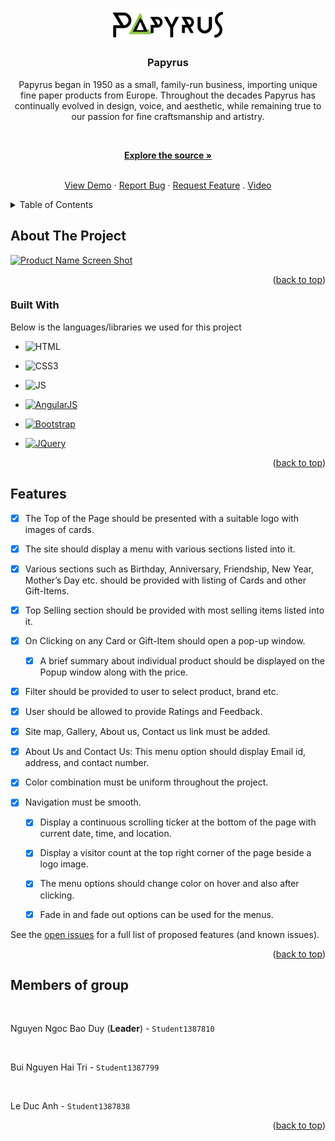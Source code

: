 
<a  name="readme-top"></a>
  
<!-- PROJECT LOGO -->

<br  />

<div  align="center">

<a  href="https://github.com/othneildrew/Best-README-Template">

<img  src="https://raw.githubusercontent.com/jhin1m/eProject-FPT-Aptech-Group-1/main/img/logo/black-logo.png"  alt="Logo"  width="180"  height="auto">

</a>

  

<h3  align="center">Papyrus</h3>

  

<p  align="center">

Papyrus began in 1950 as a small, family-run business, importing unique fine paper products from Europe. Throughout the decades Papyrus has continually evolved in design, voice, and aesthetic, while remaining true to our passion for fine craftsmanship and artistry.

<br  />

<a  href="https://github.com/jhin1m/eProject-FPT-Aptech-Group-1"><strong>Explore the source »</strong></a>


<br  /><a  href="https://jhin1m.github.io/eProject-FPT-Aptech-Group-1/">View Demo</a> · <a  href="https://github.com/jhin1m/eProject-FPT-Aptech-Group-1/issues">Report Bug</a> · <a  href="https://github.com/jhin1m/eProject-FPT-Aptech-Group-1/issues">Request Feature</a> . <a  href="https://www.youtube.com/watch?v=B4ZZxupjc9Q&feature=youtu.be">Video</a>


</p>

</div>

  
  
  

<!-- TABLE OF CONTENTS -->

<details>

<summary>Table of Contents</summary>

<ol>

<li>

<a  href="#about-the-project">About The Project</a>

<ul>

<li><a  href="#built-with">Built With</a></li>

</ul>

</li>

<li><a  href="#features">Features</a></li>

</ol>

</details>

  
  
  

<!-- ABOUT THE PROJECT -->

## About The Project

  

[![Product Name Screen Shot][product-screenshot]](https://jhin1m.github.io/eProject-FPT-Aptech-Group-1/#!/#%2F!)

  
  
  

<p  align="right">(<a  href="#readme-top">back to top</a>)</p>

  
  
  

### Built With

  

Below is the languages/libraries we used for this project


  
  

* ![HTML]

* ![CSS3]
 
* ![JS]

* [![AngularJS][Angularjs.org]][Angularjs-url]

* [![Bootstrap][Bootstrap.com]][Bootstrap-url]

* [![JQuery][JQuery.com]][JQuery-url]


  

<p  align="right">(<a  href="#readme-top">back to top</a>)</p>

  
  
  
  

## Features


- [x] The Top of the Page should be presented with a suitable logo with images of cards.

- [x] The site should display a menu with various sections listed into it.

- [x] Various sections such as Birthday, Anniversary, Friendship, New Year, Mother’s Day etc. should be provided with listing of Cards and other Gift-Items.

- [x] Top Selling section should be provided with most selling items listed into it.

- [x] On Clicking on any Card or Gift-Item should open a pop-up window.
  - [x] A brief summary about individual product should be displayed on the Popup window along with the price.

- [x] Filter should be provided to user to select product, brand etc.

- [x] User should be allowed to provide Ratings and Feedback.

- [x] Site map, Gallery, About us, Contact us link must be added.

- [x] About Us and Contact Us: This menu option should display Email id, address, and contact number.

- [x] Color combination must be uniform throughout the project.

- [x] Navigation must be smooth.

    - [x] Display a continuous scrolling ticker at the bottom of the page with current date, time, and location.

    - [x] Display a visitor count at the top right corner of the page beside a logo image.

    - [x] The menu options should change color on hover and also after clicking.

    - [x] Fade in and fade out options can be used for the menus.


  

See the [open issues](https://github.com/jhin1m/eProject-FPT-Aptech-Group-1/issues) for a full list of proposed features (and known issues).

  

<p  align="right">(<a  href="#readme-top">back to top</a>)</p>

  
  

## Members of group

<br>

Nguyen Ngoc Bao Duy (**Leader**) - `Student1387810`

<br>

Bui Nguyen Hai Tri - `Student1387799`

<br>

Le Duc Anh - `Student1387838`
<p  align="right">(<a  href="#readme-top">back to top</a>)</p>

  

<!-- MARKDOWN LINKS & IMAGES -->

[product-screenshot]: https://i.ibb.co/61hhBtD/image.png

[HTML]:https://img.shields.io/badge/HTML5-E34F26?style=for-the-badge&logo=html5&logoColor=white
[CSS3]:https://img.shields.io/badge/CSS3-1572B6?style=for-the-badge&logo=css3&logoColor=white
[JS]:https://img.shields.io/badge/JavaScript-F7DF1E?style=for-the-badge&logo=javascript&logoColor=black
[Angularjs.org]: https://img.shields.io/badge/AngularJS-E23237?style=for-the-badge&logo=angularjs&logoColor=white
[Angularjs-url]: https://angularjs.org
[Bootstrap.com]: https://img.shields.io/badge/Bootstrap-563D7C?style=for-the-badge&logo=bootstrap&logoColor=white

[Bootstrap-url]: https://getbootstrap.com

[JQuery.com]: https://img.shields.io/badge/jQuery-0769AD?style=for-the-badge&logo=jquery&logoColor=white

[JQuery-url]: https://jquery.com